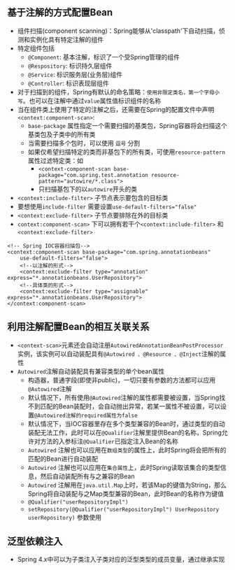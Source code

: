 ## 基于注解的方式配置Bean
* 组件扫描(component scanning)：Spring能够从'classpath'下自动扫描，侦测和实例化具有特定注解的组件
* 特定组件包括
    * `@Component`: 基本注解，标识了一个受Spring管理的组件
    * `@Respository`: 标识持久层组件
    * `@Service`: 标识服务层(业务层)组件
    * `@Controller`: 标识表现层组件
* 对于扫描到的组件，Spring有默认的命名策略：`使用非限定类名，第一个字母小写`。也可以在注解中通过`value`属性值标识组件的名称
* 当在组件类上使用了特定的注解之后，还需要在Spring的配置文件中声明`<context:component-scan>`:
    * `base-package` 属性指定一个需要扫描的基类包，Spring容器将会扫描这个基类包及子类中的所有类
    * 当需要扫描多个包时，可以使用 `逗号` 分割
    * 如果仅希望扫描特定的类而非基包下的所有类，可使用`resource-pattern`属性过滤特定类：如
        * `<context-component-scan base-package="com.spring.test.annotation resource-pattern="autowire/*.class">`
        * 只扫描基包下的以`autowire`开头的类
* `<context:include-filter>` 子节点表示要包含的目标类
* 要想使用`include-filter` 需要设置`use-default-filters="false"`
* `<context:exclude-filter>` 子节点要排除在外的目标类
* `context:component-scan>` 下可以拥有若干个`<context:include-filter>` 和 `<context:exclude-filter>`
```
<!-- Spring IOC容器扫描包-->
<context:component-scan base-package="com.spring.annotationbeans"
    use-default-filters="false">
    <!--以注解的形式-->
    <context:exclude-filter type="annotation" express="*.annotationbeans.UserRepository">
    <!--具体类的形式-->
    <context:exclude-filter type="assignable" express="*.annotationbeans.UserRepository">
</context:component-scan>
```

## 利用注解配置Bean的相互关联关系
* `<context-scan>`元素还会自动注册`AutowiredAnnotationBeanPostProcessor`实例，该实例可以自动装配具有`@Autowired 、@Resource 、@Inject`注解的属性
* `Autowired`注解自动装配具有兼容类型的单个bean属性
  * 构造器，普通字段(即使非public)，一切只要有参数的方法都可以应用`@Autowired`注解
  * 默认情况下，所有使用`@Autowired`注解的属性都需要被设置，当Spring找不到匹配的Bean装配时，会自动抛出异常，若某一属性不被设置，可以设置`@Autowired注解的required属性为false`
  * 默认情况下，当IOC容器里存在多个类型兼容的Bean时，通过类型的自动装配无法工作，此时可以在`@Qualifier`注解里提供Bean的名称，Spring允许对方法的入参标注`@Qualifier`已指定注入Bean的名称
  * `Autowired` 注解也可以应用在`数组类型`的属性上，此时Spring将会把所有的匹配的Bean进行自动装配
  * `Autowired` 注解也可以应用在`集合属性`上，此时Spring读取该集合的类型信息，然后自动装配所有与之兼容的Bean
  * `Autowired` 注解用在`java.util.Map`上时，若该Map的键值为String，那么Spring将自动装配与之Map类型兼容的Bean，此时Bean的名称作为键值
  * `@Qualifier("userRepositoryImpl")`
  * `setRepository(@Qualifier("userRepositoryImpl") UserRepository userRepository)` 参数使用

## 泛型依赖注入
* Spring 4.x中可以为子类注入子类对应的泛型类型的成员变量，通过继承实现